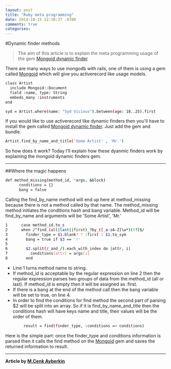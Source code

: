 ```yaml
---
layout: post
title: "Ruby meta programming"
date: 2014-10-15 22:38:37 -0700
comments: true
categories:
---
```


#Dynamic finder methods

>The aim of this article is to explain the meta programming usage of the gem [Mongoid dynamic finder]


There are many ways to use mongodb with rails, one of them is using a gem called [Mongoid] which will give you activerecord like usage models.

```sh
class Artist
  include Mongoid::Document
  field :name, type: String
  embeds_many :instruments
end

syd = Artist.where(name: "Syd Vicious").between(age: 18..25).first
```
If you would like to use activerecord like dynamic finders then you'll have to install the gem called [Mongoid dynamic finder].
Just add the gem and bundle.

```sh
Artist.find_by_name_and_title('Some Artist' , 'Mr.')
```
So how does it work? Today I'll explain how these dyanmic finders work by explaining the mongoid dynamic finders gem.

-----------

##Where the magic happens

```sh
def method_missing(method_id, *args, &block)
      conditions = {}
      bang = false
```
Calling the find_by_name method will end up here at method_missing because there is not a method called by that name. The method_missing method initiates the conditions hash and bang variable. Method_id will be find_by_name and arguments will be 'Some Artist', 'Mr.'

```sh
1      case method_id.to_s
2      when /^find_(all|last||first)_?by_([_a-zA-Z]\w*)(!?)$/
3        finder_type = $1.blank? ? :first : $1.to_sym
4        bang = true if $3 == '!'
5
6        $2.split(/_and_/).each_with_index do |attr, i|
7          conditions[attr] = args[i]
8        end
```
 - Line 1 turns method name to string.
 - If method_id is acceptable by the regular expression on line 2
then the regular expression parses two groups of data from the method_id (all or last). If method_id is empty then it will be assigned as :first.
 - If there is a bang at the end of the method call then the bang variable will be set to true, on line 4.
 - In order to find the conditions for find method the second part of parsing $2 will be split into an array. So if it is find_by_name_and_title
then the conditions hash will have keys name and title, their values will be the order of them.

```sh
        result = find(finder_type, :conditions => conditions)
```
Here is the simple part: once the finder_type and conditions information is parsed then it calls the find method on the [Mongoid] gem and saves the returned information to result.

------

**Article by [M.Cenk Ayberkin]**

[Mongoid dynamic finder]:https://github.com/mitijain123/mongoid_dynamic_finder
[Mongoid]:http://mongoid.org/en/mongoid/index.html
[M.Cenk Ayberkin]:https://github.com/cenkayberkin
